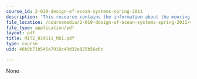 ```yaml
---
course_id: 2-019-design-of-ocean-systems-spring-2011
description: 'This resource contains the information about the mooring dynamics (I). '
file_location: /coursemedia/2-019-design-of-ocean-systems-spring-2011/46b0b71b545a7918c43d32e025b56e6c_MIT2_019S11_MD1.pdf
file_type: application/pdf
layout: pdf
title: MIT2_019S11_MD1.pdf
type: course
uid: 46b0b71b545a7918c43d32e025b56e6c

---
```

None